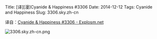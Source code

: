 Title: [译][漫]Cyanide & Happiness #3306
Date: 2014-12-12
Tags: Cyanide and Happiness
Slug: 3306.sky.zh-cn

译自：[Cyanide & Happiness #3306 - Explosm.net](http://explosm.net/comics/3306/)


![3306.sky.zh-cn.png](/static/images/comics/3306.sky.zh-cn.png)

